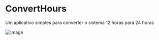 # ConvertHours
Um aplicativo simples para converter o sistema 12 horas para 24 horas

![image](https://user-images.githubusercontent.com/38586541/114814138-f1ef3c00-9d89-11eb-8780-cfac87e44934.png)
